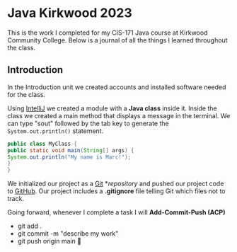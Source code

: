 # Java Kirkwood 2023

This is the work I completed for my CIS-171 Java course at Kirkwood Community
College. Below is a journal of all the things I learned throughout 
the class.

## Introduction

In the Introduction unit we created accounts and installed software 
needed for the class.

Using [IntelliJ](https://www.jetbrains.com/idea/download/) we created a module with a **Java class** inside it. 
Inside the class we created a main method that displays a message in
the terminal. We can type "sout" followed by the tab key to generate 
the `System.out.println()` statement.

```java
public class MyClass {
public static void main(String[] args) {
System.out.println("My name is Marc!");
}
}
```
We initialized our project as a [Git](https://git-scm.com/downloads) **repository* and pushed our
project code to [GitHub](https://www.github.com/signup/). Our project includes a **.gitignore** 
file telling Git which files not to track.

Going forward, whenever I complete a task I will **Add-Commit-Push (ACP)**

- git add .
- git commit -m "describe my work"
- git push origin main :rocket:
